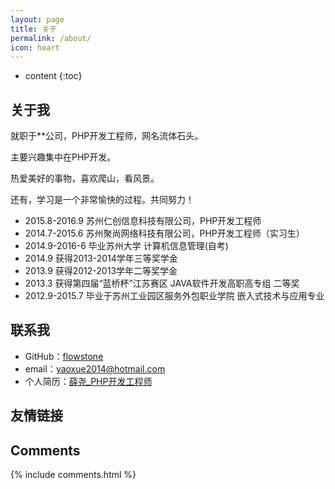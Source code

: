 ```yaml
---
layout: page
title: 关于
permalink: /about/
icon: heart
---
```


* content
{:toc}

## 关于我

就职于**公司，PHP开发工程师，网名流体石头。

主要兴趣集中在PHP开发。

热爱美好的事物，喜欢爬山，看风景。


还有，学习是一个非常愉快的过程。共同努力！


* 2015.8-2016.9  苏州仁创信息科技有限公司，PHP开发工程师
* 2014.7-2015.6  苏州聚尚网络科技有限公司，PHP开发工程师（实习生）
* 2014.9-2016-6  毕业苏州大学 计算机信息管理(自考)
* 2014.9  获得2013-2014学年三等奖学金
* 2013.9  获得2012-2013学年二等奖学金
* 2013.3  获得第四届“蓝桥杯”江苏赛区 JAVA软件开发高职高专组 二等奖
* 2012.9-2015.7  毕业于苏州工业园区服务外包职业学院 嵌入式技术与应用专业



## 联系我

* GitHub：[flowstone](https://github.com/flowstone)
* email：yaoxue2014@hotmail.com
* 个人简历：[薛尧_PHP开发工程师](https://meresume.github.io/)


## 友情链接


## Comments

{% include comments.html %}
